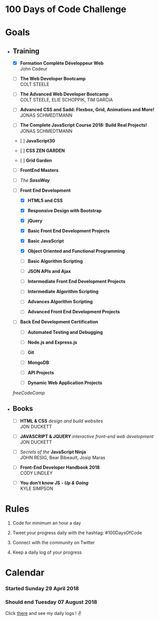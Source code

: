 # 100 Days of Code Challenge

# Goals

- ## Training

    - [x] **Formation Complète Développeur Web**  
    John Codeur

    - [ ] **The Web Developer Bootcamp**  
    COLT STEELE

    - [ ] **The Advanced Web Developer Bootcamp**  
    COLT STEELE, ELIE SCHOPPIK, TIM GARCIA
    
    - [ ] **Advanced CSS and Sadd: Flexbox, Grid, Animations and More!**  
    JONAS SCHMEDTMANN

    - [ ] **The Complete JavaScript Course 2018: Build Real Projects!**  
    JONAS SCHMEDTMANN

    - [ ] **JavaScript30**

    - [ ] **CSS ZEN GARDEN**

    - [ ] **Grid Garden**

    - [ ] **FrontEnd Masters**

    - [ ] *The* ***SassWay***  

    - [ ] **Front End Development**  
        - [x] **HTML5 and CSS**  

        - [x] **Responsive Design with Bootstrap**  

        - [x] **jQuery**  

        - [x] **Basic Front End Development Projects**  

        - [x] **Basic JavaScript**  

        - [x] **Object Oriented and Functional Programming**  

        - [ ] **Basic Algorithm Scripting**  

        - [ ] **JSON APIs and Ajax**  

        - [ ] **Intermediate Front End Development Projects**  

        - [ ] **Intermediate Algorithm Scripting**  

        - [ ] **Advances Algorithm Scripting**  

        - [ ] **Advanced Front End Development Projects**  

    - [ ] **Back End Development Certification**  
        - [ ] **Automated Testing and Debugging**  

        - [ ] **Node.js and Express.js**  

        - [ ] **Git**  

        - [ ] **MongoDB**  

        - [ ] **API Projects**  

        - [ ] **Dynamic Web Application Projects**  

    *freeCodeCamp*


- ## Books
    - [ ] **HTML & CSS** *design and build websites*  
    JON DUCKETT

    - [ ] **JAVASCRIPT & JQUERY** *interactive front-end web development*  
    JON DUCKETT

    - [ ] *Secrets of the* **JavaScript Ninja**  
    JOHN RESIG, Bear Bibeault, Josip Maras

    - [ ] **Front-End Developer Handbook 2018**  
    CODY LINDLEY

    - [ ] **You don't know JS** ***- Up & Going***  
    KYLE SIMPSON


# Rules

1) Code for minimum an hour a day  

2) Tweet your progress daily with the hashtag: #100DaysOfCode  

3) Connect with the community on Twitter  

4) Keep a daily log of your progress


# Calendar

### Started Sunday 29 April 2018  
### Should end Tuesday 07 August 2018  

Click [there](https://github.com/Scylidose/100DaysOfCodeChallenge/tree/master/Calendar) and see my daily logs ! :v: